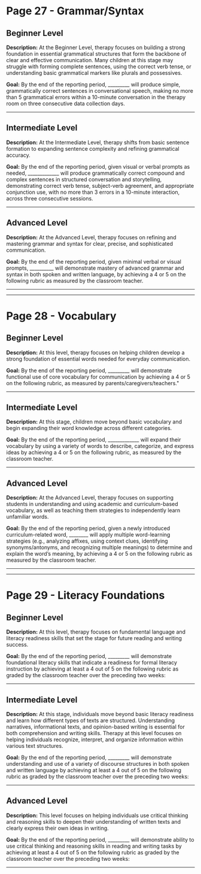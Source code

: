 # Page 27 - Grammar/Syntax

## Beginner Level

**Description:** At the Beginner Level, therapy focuses on building a strong foundation in essential grammatical structures that form the backbone of clear and effective communication. Many children at this stage may struggle with forming complete sentences, using the correct verb tense, or understanding basic grammatical markers like plurals and possessives.

**Goal:** By the end of the reporting period, \_\_\_\_\_\_\_\_\_ will produce simple, grammatically correct sentences in conversational speech, making no more than 5 grammatical errors within a 10-minute conversation in the therapy room on three consecutive data collection days.

---

## Intermediate Level

**Description:** At the Intermediate Level, therapy shifts from basic sentence formation to expanding sentence complexity and refining grammatical accuracy.

**Goal:** By the end of the reporting period, given visual or verbal prompts as needed, \_\_\_\_\_\_\_\_\_\_\_\_\_ will produce grammatically correct compound and complex sentences in structured conversation and storytelling, demonstrating correct verb tense, subject-verb agreement, and appropriate conjunction use, with no more than 3 errors in a 10-minute interaction, across three consecutive sessions.

---

## Advanced Level

**Description:** At the Advanced Level, therapy focuses on refining and mastering grammar and syntax for clear, precise, and sophisticated communication.

**Goal:** By the end of the reporting period, given minimal verbal or visual prompts, \_\_\_\_\_\_\_\_\_\_ will demonstrate mastery of advanced grammar and syntax in both spoken and written language, by achieving a 4 or 5 on the following rubric as measured by the classroom teacher.

---


---

# Page 28 - Vocabulary

## Beginner Level

**Description:** At this level, therapy focuses on helping children develop a strong foundation of essential words needed for everyday communication.

**Goal:** By the end of the reporting period, \_\_\_\_\_\_\_\_\_ will demonstrate functional use of core vocabulary for communication by achieving a 4 or 5 on the following rubric, as measured by parents/caregivers/teachers."

---

## Intermediate Level

**Description:** At this stage, children move beyond basic vocabulary and begin expanding their word knowledge across different categories.

**Goal:** By the end of the reporting period, \_\_\_\_\_\_\_\_\_\_\_\_\_ will expand their vocabulary by using a variety of words to describe, categorize, and express ideas by achieving a 4 or 5 on the following rubric, as measured by the classroom teacher.

---

## Advanced Level

**Description:** At the Advanced Level, therapy focuses on supporting students in understanding and using academic and curriculum-based vocabulary, as well as teaching them strategies to independently learn unfamiliar words.

**Goal:** By the end of the reporting period, given a newly introduced curriculum-related word, \_\_\_\_\_\_\_\_ will apply multiple word-learning strategies (e.g., analyzing affixes, using context clues, identifying synonyms/antonyms, and recognizing multiple meanings) to determine and explain the word’s meaning, by achieving a 4 or 5 on the following rubric as measured by the classroom teacher.

---


---

# Page 29 - Literacy Foundations

## Beginner Level

**Description:** At this level, therapy focuses on fundamental language and literacy readiness skills that set the stage for future reading and writing success.

**Goal:** By the end of the reporting period, \_\_\_\_\_\_\_\_\_ will demonstrate foundational literacy skills that indicate a readiness for formal literacy instruction by achieving at least a 4 out of 5 on the following rubric as graded by the classroom teacher over the preceding two weeks:

---

## Intermediate Level

**Description:** At this stage, individuals move beyond basic literacy readiness and learn how different types of texts are structured. Understanding narratives, informational texts, and opinion-based writing is essential for both comprehension and writing skills. Therapy at this level focuses on helping individuals recognize, interpret, and organize information within various text structures.

**Goal:** By the end of the reporting period, \_\_\_\_\_\_\_\_\_ will demonstrate understanding and use of a variety of discourse structures in both spoken and written language by achieving at least a 4 out of 5 on the following rubric as graded by the classroom teacher over the preceding two weeks:

---

## Advanced Level

**Description:** This level focuses on helping individuals use critical thinking and reasoning skills to deepen their understanding of written texts and clearly express their own ideas in writing.

**Goal:** By the end of the reporting period, \_\_\_\_\_\_\_\_\_ will demonstrate ability to use critical thinking and reasoning skills in reading and writing tasks by achieving at least a 4 out of 5 on the following rubric as graded by the classroom teacher over the preceding two weeks:

---
